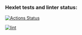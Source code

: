 ### Hexlet tests and linter status:
[![Actions Status](https://github.com/LoginIlia43/frontend-project-46/workflows/hexlet-check/badge.svg)](https://github.com/LoginIlia43/frontend-project-46/actions)

[![lint](https://github.com/LoginIlia43/frontend-project-46/actions/workflows/workflow.yml/badge.svg)](https://github.com/LoginIlia43/frontend-project-46/actions/workflows/workflow.yml)
